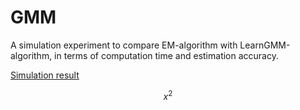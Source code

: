 # GMM
A simulation experiment to compare EM-algorithm with LearnGMM-algorithm, in terms of computation time and estimation accuracy.

[Simulation result](https://delin1997.github.io/GMM/simulation_result.html) 

$$x^{2}$$
